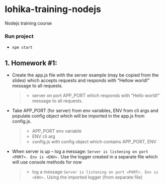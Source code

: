 # lohika-training-nodejs
Nodejs training course

### Run project
- `npm start`

## 1. Homework #1:
- Create the app.js file with the server example (may be copied from the slides) which accepts requests and responds with “Hellow world!” message to all requests.
  >	- server on port APP_PORT which responds with “Hello world!” message to all requests.
  
- Take APP_PORT (for server) from env variables, ENV from cli args and populate config object which will be imported in the app.js from config.js.
	> - APP_PORT env variable
	> - ENV cli arg
	> - config.js with config object which contains APP_PORT, ENV
	
- When server is up – log a message: `Server is listening on port <PORT>. Env is <ENV>.` Use the logger created in a separate file which will use console methods for now
	
	> - log a message `Server is listening on port <PORT>. Env is <ENV>.` Using the imported logger (from separate file)
